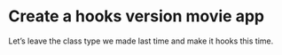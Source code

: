 # Create a hooks version movie app

Let’s leave the class type we made last time and make it hooks this time.
